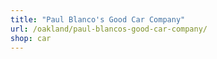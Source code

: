 ```yaml
---
title: "Paul Blanco's Good Car Company"
url: /oakland/paul-blancos-good-car-company/
shop: car
---
```

